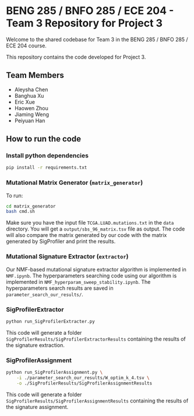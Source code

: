 # BENG 285 / BNFO 285 / ECE 204 - Team 3 Repository for Project 3

Welcome to the shared codebase for Team 3 in the BENG 285 / BNFO 285 / ECE 204 course.

This repository contains the code developed for Project 3.

## Team Members

- Aleysha Chen
- Banghua Xu
- Eric Xue
- Haowen Zhou
- Jiaming Weng
- Peiyuan Han

## How to run the code

### Install python dependencies
```bash
pip install -r requirements.txt
```

### Mutational Matrix Generator (`matrix_generator`)
To run:
```bash
cd matrix_generator
bash cmd.sh
```
Make sure you have the input file `TCGA.LUAD.mutations.txt` in the `data` directory. You will get a `output/sbs_96_matrix.tsv` file as output. The code will also compare the matrix generated by our code with the matrix generated by SigProfiler and print the results.

### Mutational Signature Extractor (`extractor`)
Our NMF-based mutational signature extractor algorithm is implemented in `NMF.ipynb`. The hyperparameters searching code using our algorithm is implemented in `NMF_hyperparam_sweep_stability.ipynb`. The hyperparameters search results are saved in `parameter_search_our_results/`.

### SigProfilerExtractor
```bash
python run_SigProfilerExtracter.py
```
This code will generate a folder `SigProfilerResults/SigProfilerExtractorResults` containing the results of the signature extraction.

### SigProfilerAssignment
```bash
python run_SigProfilerAssignment.py \
    -i ./parameter_search_our_results/W_optim_k_4.tsv \
    -o ./SigProfilerResults/SigProfilerAssignmentResults
```
This code will generate a folder `SigProfilerResults/SigProfilerAssignmentResults` containing the results of the signature assignment.